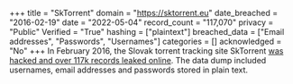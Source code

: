 +++
title = "SkTorrent"
domain = "https://sktorrent.eu"
date_breached = "2016-02-19"
date = "2022-05-04"
record_count = "117,070"
privacy = "Public"
Verified = "True"
hashing = ["plaintext"]
breached_data = ["Email addresses", "Passwords", "Usernames"]
categories = []
acknowledged = "No"
+++
In February 2016, the Slovak torrent tracking site SkTorrent <a href="http://tech.sme.sk/c/20099331/hackeri-ukradli-na-slovensku-118-tisic-identit.html" target="_blank" rel="noopener">was hacked and over 117k records leaked online</a>. The data dump included usernames, email addresses and passwords stored in plain text.
